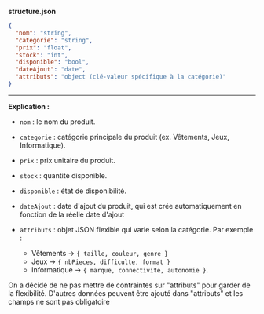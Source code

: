 **structure.json**

```json
{
  "nom": "string",
  "categorie": "string",
  "prix": "float",
  "stock": "int",
  "disponible": "bool",
  "dateAjout": "date",
  "attributs": "object (clé-valeur spécifique à la catégorie)"
}
```

---

**Explication :**

* `nom` : le nom du produit.
* `categorie` : catégorie principale du produit (ex. Vêtements, Jeux, Informatique).
* `prix` : prix unitaire du produit.
* `stock` : quantité disponible.
* `disponible` : état de disponibilité.
* `dateAjout` : date d'ajout du produit, qui est crée automatiquement en fonction de la réelle date d'ajout
* `attributs` : objet JSON flexible qui varie selon la catégorie. Par exemple :

  * Vêtements → `{ taille, couleur, genre }`
  * Jeux → `{ nbPieces, difficulte, format }`
  * Informatique → `{ marque, connectivite, autonomie }`.

On a décidé de ne pas mettre de contraintes sur "attributs" pour garder de la flexibilité. D'autres données peuvent être ajouté dans "attributs" et les champs ne sont pas obligatoire
